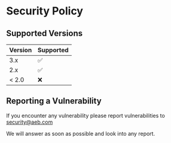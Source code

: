 # Security Policy

## Supported Versions

| Version | Supported          |
| ------- | ------------------ |
| 3.x     | :white_check_mark: |
| 2.x     | :white_check_mark: |
| < 2.0   | :x:                |

## Reporting a Vulnerability

If you encounter any vulnerability please report vulnerabilities to security@aeb.com

We will answer as soon as possible and look into any report.
